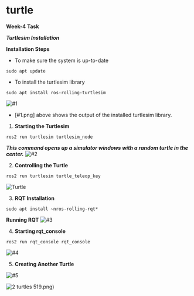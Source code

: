 # turtle
**Week-4 Task**

***_Turtlesim Installation_***

**Installation Steps**
- To make sure the system is up-to-date
```
sudo apt update 
```
- To install the turtlesim library
```
sudo apt install ros-rolling-turtlesim
```
![#1](https://user-images.githubusercontent.com/113494159/192174192-6d725697-383d-4a3c-9bef-4d5a1917136b.png)
- [#1.png] above shows the output of the installed turtlesim library.



1. **Starting the Turtlesim**
```
ros2 run turtlesim turtlesim_node
```
***This command opens up a simulator windows with a random turtle in the center.***
![#2](https://user-images.githubusercontent.com/113494159/192174251-2b255c6e-c634-4acd-9558-6f4a582fd2f1.png)

2. **Controlling the Turtle**
```
ros2 run turtlesim turtle_teleop_key
```
![Turtle](https://user-images.githubusercontent.com/113494159/192175725-eb5d828f-26ec-4c09-a78f-e56ed36dec44.png)

3. **RQT Installation**
```
sudo apt install ~nros-rolling-rqt*
```

**Running RQT**
![#3](https://user-images.githubusercontent.com/113494159/192157358-b07e4bb3-2891-4b0f-8369-ff4241ee19ac.png)

4. **Starting rqt_console**
```
ros2 run rqt_console rqt_console
```

![#4](https://user-images.githubusercontent.com/113494159/192157362-ff19aa73-21f4-4dd0-8269-9eadd3180303.png)

5. **Creating Another Turtle**


![#5](https://user-images.githubusercontent.com/113494159/192176295-2c9a0cf5-2442-4835-a402-482695e1b519.png)


![2 turtles](https://user-images.githubusercontent.com/113494159/192176320-9273e666-9863-47a7-9960-40d77490d4a2.png)
519.png)
